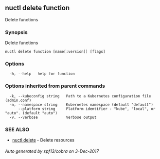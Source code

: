 ## nuctl delete function

Delete functions

### Synopsis


Delete functions

```
nuctl delete function [name[:version]] [flags]
```

### Options

```
  -h, --help   help for function
```

### Options inherited from parent commands

```
  -k, --kubeconfig string   Path to a Kubernetes configuration file (admin.conf)
  -n, --namespace string    Kubernetes namespace (default "default")
      --platform string     Platform identifier - "kube", "local", or "auto". (default "auto")
  -v, --verbose             Verbose output
```

### SEE ALSO
* [nuctl delete](nuctl_delete.md)	 - Delete resources

###### Auto generated by spf13/cobra on 3-Dec-2017

